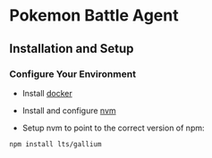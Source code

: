 # Pokemon Battle Agent

## Installation and Setup

### Configure Your Environment

- Install [docker](https://docs.docker.com/get-docker/)

- Install and configure [nvm](https://github.com/nvm-sh/nvm)

- Setup nvm to point to the correct version of npm:

```bash
npm install lts/gallium
```
